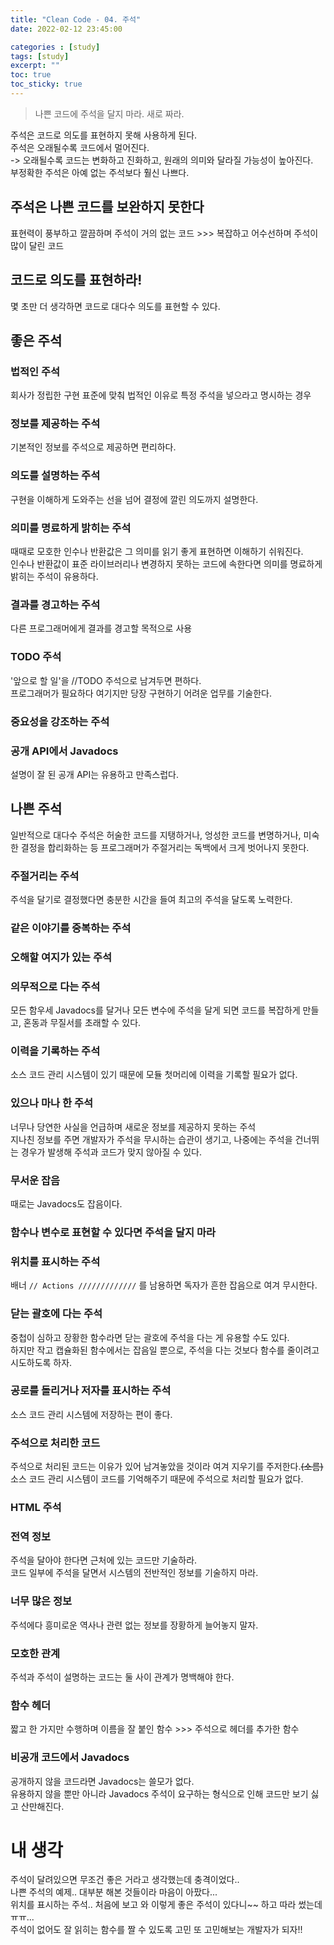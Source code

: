 ```yaml
---
title: "Clean Code - 04. 주석"
date: 2022-02-12 23:45:00

categories : [study]
tags: [study]
excerpt: ""
toc: true
toc_sticky: true
---
```


> 나쁜 코드에 주석을 달지 마라. 새로 짜라.

주석은 코드로 의도를 표현하지 못해 사용하게 된다.   
주석은 오래될수록 코드에서 멀어진다.   
-> 오래될수록 코드는 변화하고 진화하고, 원래의 의미와 달라질 가능성이 높아진다.   
부정확한 주석은 아예 없는 주석보다 훨신 나쁘다.   


## 주석은 나쁜 코드를 보완하지 못한다
표현력이 풍부하고 깔끔하며 주석이 거의 없는 코드 >>> 복잡하고 어수선하며 주석이 많이 달린 코드   


## 코드로 의도를 표현하라!
몇 초만 더 생각하면 코드로 대다수 의도를 표현할 수 있다.   


## 좋은 주석

### 법적인 주석
회사가 정립한 구현 표준에 맞춰 법적인 이유로 특정 주석을 넣으라고 명시하는 경우   

### 정보를 제공하는 주석
기본적인 정보를 주석으로 제공하면 편리하다.   

### 의도를 설명하는 주석
구현을 이해하게 도와주는 선을 넘어 결정에 깔린 의도까지 설명한다.   

### 의미를 명료하게 밝히는 주석
때때로 모호한 인수나 반환값은 그 의미를 읽기 좋게 표현하면 이해하기 쉬워진다.   
인수나 반환값이 표준 라이브러리나 변경하지 못하는 코드에 속한다면 의미를 명료하게 밝히는 주석이 유용하다.   

### 결과를 경고하는 주석
다른 프로그래머에게 결과를 경고할 목적으로 사용   

### TODO 주석
'앞으로 할 일'을 //TODO 주석으로 남겨두면 편하다.   
프로그래머가 필요하다 여기지만 당장 구현하기 어려운 업무를 기술한다.   

### 중요성을 강조하는 주석

### 공개 API에서 Javadocs
설명이 잘 된 공개 API는 유용하고 만족스럽다.   


## 나쁜 주석
일반적으로 대다수 주석은 허술한 코드를 지탱하거나, 엉성한 코드를 변명하거나, 미숙한 결정을 합리화하는 등 프로그래머가 주절거리는 독백에서 크게 벗어나지 못한다.   

### 주절거리는 주석
주석을 달기로 결정했다면 충분한 시간을 들여 최고의 주석을 달도록 노력한다.   

### 같은 이야기를 중복하는 주석

### 오해할 여지가 있는 주석

### 의무적으로 다는 주석
모든 함우세 Javadocs를 달거나 모든 변수에 주석을 달게 되면 코드를 복잡하게 만들고, 혼동과 무질서를 초래할 수 있다.   

### 이력을 기록하는 주석
소스 코드 관리 시스템이 있기 때문에 모듈 첫머리에 이력을 기록할 필요가 없다.   

### 있으나 마나 한 주석
너무나 당연한 사실을 언급하며 새로운 정보를 제공하지 못하는 주석   
지나친 정보를 주면 개발자가 주석을 무시하는 습관이 생기고, 나중에는 주석을 건너뛰는 경우가 발생해 주석과 코드가 맞지 않아질 수 있다.   

### 무서운 잡음
때로는 Javadocs도 잡음이다.   

### 함수나 변수로 표현할 수 있다면 주석을 달지 마라

### 위치를 표시하는 주석
배너 `// Actions /////////////` 를 남용하면 독자가 흔한 잡음으로 여겨 무시한다.   

### 닫는 괄호에 다는 주석
중첩이 심하고 장황한 함수라면 닫는 괄호에 주석을 다는 게 유용할 수도 있다.   
하지만 작고 캡슐화된 함수에서는 잡음일 뿐으로, 주석을 다는 것보다 함수를 줄이려고 시도하도록 하자.   

### 공로를 돌리거나 저자를 표시하는 주석
소스 코드 관리 시스템에 저장하는 편이 좋다.   

### 주석으로 처리한 코드
주석으로 처리된 코드는 이유가 있어 남겨놓았을 것이라 여겨 지우기를 주저한다.~~(소름)~~   
소스 코드 관리 시스템이 코드를 기억해주기 때문에 주석으로 처리할 필요가 없다.   

### HTML 주석

### 전역 정보
주석을 달아야 한다면 근처에 있는 코드만 기술하라.   
코드 일부에 주석을 달면서 시스템의 전반적인 정보를 기술하지 마라.   

### 너무 많은 정보
주석에다 흥미로운 역사나 관련 없는 정보를 장황하게 늘어놓지 말자.   

### 모호한 관계
주석과 주석이 설명하는 코드는 둘 사이 관계가 명백해야 한다.   

### 함수 헤더
짧고 한 가지만 수행하며 이름을 잘 붙인 함수 >>> 주석으로 헤더를 추가한 함수   

### 비공개 코드에서 Javadocs
공개하지 않을 코드라면 Javadocs는 쓸모가 없다.   
유용하지 않을 뿐만 아니라 Javadocs 주석이 요구하는 형식으로 인해 코드만 보기 싫고 산만해진다.   


# 내 생각
주석이 달려있으면 무조건 좋은 거라고 생각했는데 충격이었다..   
나쁜 주석의 예제.. 대부분 해본 것들이라 마음이 아팠다...   
위치를 표시하는 주석.. 처음에 보고 와 이렇게 좋은 주석이 있다니~~ 하고 따라 썼는데 ㅠㅠ...   
주석이 없어도 잘 읽히는 함수를 짤 수 있도록 고민 또 고민해보는 개발자가 되자!!   